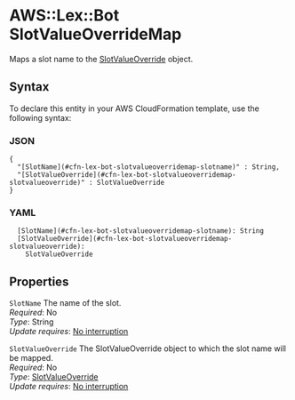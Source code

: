 # AWS::Lex::Bot SlotValueOverrideMap<a name="aws-properties-lex-bot-slotvalueoverridemap"></a>

Maps a slot name to the [SlotValueOverride](https://docs.aws.amazon.com/lexv2/latest/APIReference/API_SlotValueOverride.html) object\.

## Syntax<a name="aws-properties-lex-bot-slotvalueoverridemap-syntax"></a>

To declare this entity in your AWS CloudFormation template, use the following syntax:

### JSON<a name="aws-properties-lex-bot-slotvalueoverridemap-syntax.json"></a>

```
{
  "[SlotName](#cfn-lex-bot-slotvalueoverridemap-slotname)" : String,
  "[SlotValueOverride](#cfn-lex-bot-slotvalueoverridemap-slotvalueoverride)" : SlotValueOverride
}
```

### YAML<a name="aws-properties-lex-bot-slotvalueoverridemap-syntax.yaml"></a>

```
  [SlotName](#cfn-lex-bot-slotvalueoverridemap-slotname): String
  [SlotValueOverride](#cfn-lex-bot-slotvalueoverridemap-slotvalueoverride): 
    SlotValueOverride
```

## Properties<a name="aws-properties-lex-bot-slotvalueoverridemap-properties"></a>

`SlotName`  <a name="cfn-lex-bot-slotvalueoverridemap-slotname"></a>
The name of the slot\.  
*Required*: No  
*Type*: String  
*Update requires*: [No interruption](https://docs.aws.amazon.com/AWSCloudFormation/latest/UserGuide/using-cfn-updating-stacks-update-behaviors.html#update-no-interrupt)

`SlotValueOverride`  <a name="cfn-lex-bot-slotvalueoverridemap-slotvalueoverride"></a>
The SlotValueOverride object to which the slot name will be mapped\.  
*Required*: No  
*Type*: [SlotValueOverride](aws-properties-lex-bot-slotvalueoverride.md)  
*Update requires*: [No interruption](https://docs.aws.amazon.com/AWSCloudFormation/latest/UserGuide/using-cfn-updating-stacks-update-behaviors.html#update-no-interrupt)